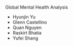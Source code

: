 Global Mental Health Analysis
* Hyunjin Yu
* Glenn Castellino
* Quan Nguyen
* Raskirt Bhatia
* Yufei Shang
